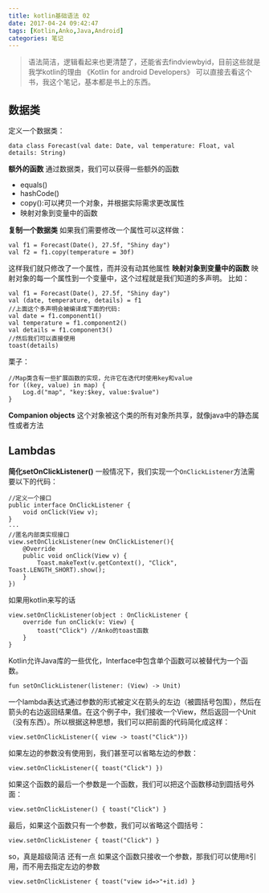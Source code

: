 ```yaml
---
title: kotlin基础语法 02
date: 2017-04-24 09:42:47
tags: [Kotlin,Anko,Java,Android]
categories: 笔记
---
```

> 语法简洁，逻辑看起来也更清楚了，还能省去findviewbyid，目前这些就是我学kotlin的理由
《Kotlin for android Developers》 可以直接去看这个书，我这个笔记，基本都是书上的东西。

## 数据类
定义一个数据类：
```
data class Forecast(val date: Date, val temperature: Float, val details: String)
```
**额外的函数**
通过数据类，我们可以获得一些额外的函数
- equals()
- hashCode()
- copy():可以拷贝一个对象，并根据实际需求更改属性
- 映射对象到变量中的函数

**复制一个数据类**
如果我们需要修改一个属性可以这样做：
```
val f1 = Forecast(Date(), 27.5f, "Shiny day")
val f2 = f1.copy(temperature = 30f)
```
这样我们就只修改了一个属性，而并没有动其他属性
**映射对象到变量中的函数**
映射对象的每一个属性到一个变量中，这个过程就是我们知道的多声明。
比如：
```
val f1 = Forecast(Date(), 27.5f, "Shiny day")
val (date, temperature, details) = f1
//上面这个多声明会被编译成下面的代码:
val date = f1.component1()
val temperature = f1.component2()
val details = f1.component3()
//然后我们可以直接使用
toast(details)
```
栗子：
```
//Map类含有一些扩展函数的实现，允许它在迭代时使用key和value
for ((key, value) in map) {
    Log.d("map", "key:$key, value:$value")
}
```
**Companion objects**
这个对象被这个类的所有对象所共享，就像java中的静态属性或者方法
## Lambdas
**简化setOnClickListener()**
一般情况下，我们实现一个``OnClickListener``方法需要以下的代码：
```
//定义一个接口
public interface OnClickListener {
    void onClick(View v);
}
···
//匿名内部类实现接口
view.setOnClickListener(new OnClickListener(){
    @Override
    public void onClick(View v) {
        Toast.makeText(v.getContext(), "Click", Toast.LENGTH_SHORT).show();
    }
})
```
如果用kotlin来写的话
```
view.setOnClickListener(object : OnClickListener {
    override fun onClick(v: View) {
        toast("Click") //Anko的toast函数
    }
}
```
Kotlin允许Java库的一些优化，Interface中包含单个函数可以被替代为一个函数。
```
fun setOnClickListener(listener: (View) -> Unit)
```
一个lambda表达式通过参数的形式被定义在箭头的左边（被圆括号包围），然后在箭头的右边返回结果值。在这个例子中，我们接收一个View，然后返回一个Unit（没有东西）。所以根据这种思想，我们可以把前面的代码简化成这样：
```
view.setOnClickListener({ view -> toast("Click")})
```
如果左边的参数没有使用到，我们甚至可以省略左边的参数：
```
view.setOnClickListener({ toast("Click") })
```
如果这个函数的最后一个参数是一个函数，我们可以把这个函数移动到圆括号外面：
```
view.setOnClickListener() { toast("Click") }
```
最后，如果这个函数只有一个参数，我们可以省略这个圆括号：
```
view.setOnClickListener { toast("Click") }
```
so，真是超级简洁
还有一点
如果这个函数只接收一个参数，那我们可以使用it引用，而不用去指定左边的参数
```
view.setOnClickListener { toast("view id=>"+it.id) }
```
